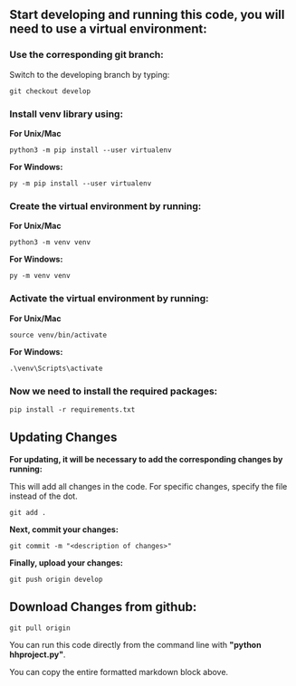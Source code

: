 ## Start developing and running this code, you will need to use a virtual environment:

### Use the corresponding git branch:

Switch to the developing branch by typing:

```shell
git checkout develop
```

### Install venv library using:

**For Unix/Mac**

```shell
python3 -m pip install --user virtualenv
```

**For Windows:**

```shell
py -m pip install --user virtualenv
```

### Create the virtual environment by running:

**For Unix/Mac**

```shell
python3 -m venv venv
```

**For Windows:**

```shell
py -m venv venv
```

### Activate the virtual environment by running:

**For Unix/Mac**

```shell
source venv/bin/activate
```

**For Windows:**

```shell
.\venv\Scripts\activate
```

### Now we need to install the required packages:

```shell
pip install -r requirements.txt
```

## Updating Changes

**For updating, it will be necessary to add the corresponding changes by running:**

This will add all changes in the code. For specific changes, specify the file instead of the dot.

```shell
git add .
```

**Next, commit your changes:**

```shell
git commit -m "<description of changes>"
```

**Finally, upload your changes:**

```shell
git push origin develop
```

## Download Changes from github:

```
git pull origin
```

You can run this code directly from the command line with **"python hhproject.py"**.

You can copy the entire formatted markdown block above.
